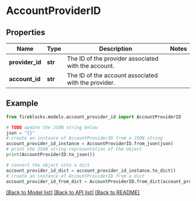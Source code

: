 # AccountProviderID


## Properties

Name | Type | Description | Notes
------------ | ------------- | ------------- | -------------
**provider_id** | **str** | The ID of the provider associated with the account. | 
**account_id** | **str** | The ID of the account associated with the provider. | 

## Example

```python
from fireblocks.models.account_provider_id import AccountProviderID

# TODO update the JSON string below
json = "{}"
# create an instance of AccountProviderID from a JSON string
account_provider_id_instance = AccountProviderID.from_json(json)
# print the JSON string representation of the object
print(AccountProviderID.to_json())

# convert the object into a dict
account_provider_id_dict = account_provider_id_instance.to_dict()
# create an instance of AccountProviderID from a dict
account_provider_id_from_dict = AccountProviderID.from_dict(account_provider_id_dict)
```
[[Back to Model list]](../README.md#documentation-for-models) [[Back to API list]](../README.md#documentation-for-api-endpoints) [[Back to README]](../README.md)


